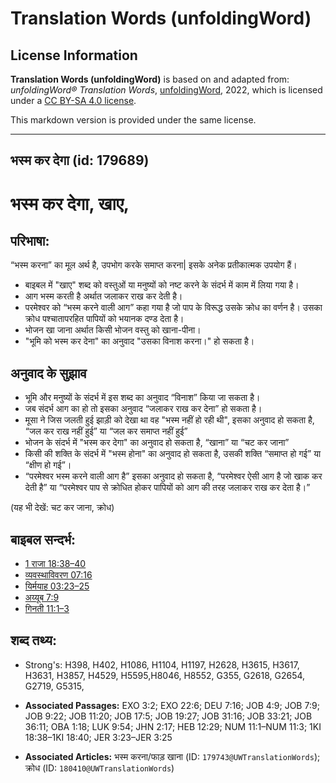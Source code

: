 # Translation Words (unfoldingWord)

## License Information

**Translation Words (unfoldingWord)** is based on and adapted from: _unfoldingWord® Translation Words_, [unfoldingWord](https://unfoldingword.org/utw), 2022, which is licensed under a [CC BY-SA 4.0 license](https://creativecommons.org/licenses/by-sa/4.0/legalcode.en).

This markdown version is provided under the same license.



--------------------------------

## भस्म कर देगा (id: 179689)

भस्म कर देगा, खाए,
==================

परिभाषा:
--------

“भस्म करना” का मूल अर्थ है, उपभोग करके समाप्त करना\| इसके अनेक प्रतीकात्मक उपयोग हैं।

* बाइबल में "खाए" शब्द को वस्तुओं या मनुष्यों को नष्ट करने के संदर्भ में काम में लिया गया है।
* आग भस्म करती है अर्थात जलाकर राख कर देती है।
* परमेश्वर को “भस्म करने वाली आग” कहा गया है जो पाप के विरूद्ध उसके क्रोध का वर्णन है। उसका क्रोध पश्चातापरहित पापियों को भयानक दण्ड देता है।
* भोजन खा जाना अर्थात किसी भोजन वस्तु को खाना\-पीना।
* "भूमि को भस्म कर देना" का अनुवाद "उसका विनाश करना।" हो सकता है।

अनुवाद के सुझाव
---------------

* भूमि और मनुष्यों के संदर्भ में इस शब्द का अनुवाद “विनाश” किया जा सकता है।
* जब संदर्भ आग का हो तो इसका अनुवाद “जलाकर राख कर देना” हो सकता है।
* मूसा ने जिस जलती हुई झाड़ी को देखा था वह "भस्म नहीं हो रही थी", इसका अनुवाद हो सकता है, “जल कर राख नहीं हुई” या “जल कर समाप्त नहीं हुई”
* भोजन के संदर्भ में "भस्म कर देगा" का अनुवाद हो सकता है, “खाना” या “चट कर जाना”
* किसी की शक्ति के संदर्भ में "भस्म होना" का अनुवाद हो सकता है, उसकी शक्ति “समाप्त हो गई” या “क्षीण हो गई”।
* “परमेश्वर भस्म करने वाली आग है” इसका अनुवाद हो सकता है, “परमेश्वर ऐसी आग है जो खाक कर देती है” या “परमेश्वर पाप से क्रोधित होकर पापियों को आग की तरह जलाकर राख कर देता है।”

(यह भी देखें: चट कर जाना, क्रोध)

बाइबल सन्दर्भ:
--------------

* [1 राजा 18:38–40](https://ref.ly/1Kgs0:0)
* [व्यवस्थाविवरण 07:16](https://ref.ly/Deut7:16)
* [यिर्मयाह 03:23–25](https://ref.ly/Jer3:23-Jer3:25)
* [अय्यूब 7:9](https://ref.ly/Job7:9)
* [गिनती 11:1–3](https://ref.ly/Num11:1-Num11:3)

शब्द तथ्य:
----------

* Strong's: H398, H402, H1086, H1104, H1197, H2628, H3615, H3617, H3631, H3857, H4529, H5595,H8046, H8552, G355, G2618, G2654, G2719, G5315,

* **Associated Passages:** EXO 3:2; EXO 22:6; DEU 7:16; JOB 4:9; JOB 7:9; JOB 9:22; JOB 11:20; JOB 17:5; JOB 19:27; JOB 31:16; JOB 33:21; JOB 36:11; OBA 1:18; LUK 9:54; JHN 2:17; HEB 12:29; NUM 11:1–NUM 11:3; 1KI 18:38–1KI 18:40; JER 3:23–JER 3:25
* **Associated Articles:** भस्म करना/फाड़ खाना (ID: `179743@UWTranslationWords`); क्रोध (ID: `180410@UWTranslationWords`)

